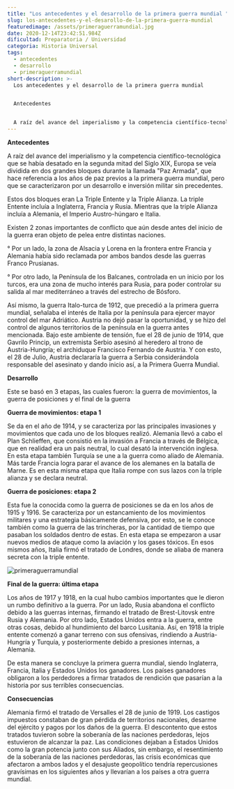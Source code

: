 ```yaml
---
title: "Los antecedentes y el desarrollo de la primera guerra mundial "
slug: los-antecedentes-y-el-desarollo-de-la-primera-guerra-mundial
featuredimage: /assets/primeraguerramundial.jpg
date: 2020-12-14T23:42:51.984Z
dificultad: Preparatoria / Universidad
categoria: Historia Universal
tags:
  - antecedentes
  - desarrollo
  - primeraguerramundial
short-description: >-
  Los antecedentes y el desarrollo de la primera guerra mundial 


  Antecedentes


  A raíz del avance del imperialismo y la competencia científico-tecnológica que se había desatado en la segunda mitad del Siglo XIX,
---
```

**Antecedentes**

A raíz del avance del imperialismo y la competencia científico-tecnológica que se había desatado en la segunda mitad del Siglo XIX, Europa se veía dividida en dos grandes bloques durante la llamada "Paz Armada", que hace referencia a los años de paz previos a la primera guerra mundial, pero que se caracterizaron por un desarrollo e inversión militar sin precedentes.



Estos dos bloques eran La Triple Entente y la Triple Alianza. La triple Entente incluía a Inglaterra, Francia y Rusia. Mientras que la triple Alianza incluía a Alemania, el Imperio Austro-húngaro e Italia.



Existen 2 zonas importantes de conflicto que aún desde antes del inicio de la guerra eran objeto de pelea entre distintas naciones.



° Por un lado, la zona de Alsacia y Lorena en la frontera entre Francia y Alemania había sido reclamada por ambos bandos desde las guerras Franco Prusianas.

° Por otro lado, la Península de los Balcanes, controlada en un inicio por los turcos, era una zona de mucho interés para Rusia, para poder controlar su salida al mar mediterráneo a través del estrecho de Bósforo.

Así mismo, la guerra Italo-turca de 1912, que precedió a la primera guerra mundial, señalaba el interés de Italia por la península para ejercer mayor control del mar Adriático. Austria no dejó pasar la oportunidad, y se hizo del control de algunos territorios de la península en la guerra antes mencionada. Bajo este ambiente de tensión, fue el 28 de junio de 1914, que Gavrilo Princip, un extremista Serbio asesinó al heredero al trono de Austria-Hungría; el archiduque Francisco Fernando de Austria. Y con esto, el 28 de Julio, Austria declararía la guerra a Serbia considerándola responsable del asesinato y dando inicio así, a la Primera Guerra Mundial.



**Desarrollo**

Este se basó en 3 etapas, las cuales fueron: la guerra de movimientos, la guerra de posiciones y el final de la guerra 



**Guerra de movimientos: etapa 1** 

Se da en el año de 1914, y se caracteriza por las principales invasiones y movimientos que cada uno de los bloques realizó. Alemania llevó a cabo el Plan Schlieffen, que consistió en la invasión a Francia a través de Bélgica, que en realidad era un país neutral, lo cual desató la intervención inglesa. En esta etapa también Turquía se une a la guerra como aliado de Alemania. Más tarde Francia logra parar el avance de los alemanes en la batalla de Marne. Es en esta misma etapa que Italia rompe con sus lazos con la triple alianza y se declara neutral.



**Guerra de posiciones: etapa 2** 

Esta fue la conocida como la guerra de posiciones se da en los años de 1915 y 1916. Se caracteriza por un estancamiento de los movimientos militares y una estrategia básicamente defensiva, por esto, se le conoce también como la guerra de las trincheras, por la cantidad de tiempo que pasaban los soldados dentro de estas. En esta etapa se empezaron a usar nuevos medios de ataque como la aviación y los gases tóxicos. En esos mismos años, Italia firmó el tratado de Londres, donde se aliaba de manera secreta con la triple entente.

![primeraguerramundial](/assets/primeraguerramundial1.jpg "primeraguerramundial")

**Final de la guerra: última etapa**  

Los años de 1917 y 1918, en la cual hubo cambios importantes que le dieron un rumbo definitivo a la guerra. Por un lado, Rusia abandona el conflicto debido a las guerras internas, firmando el tratado de Brest-Litovsk entre Rusia y Alemania. Por otro lado, Estados Unidos entra a la guerra, entre otras cosas, debido al hundimiento del barco Lusitania. Así, en 1918 la triple entente comenzó a ganar terreno con sus ofensivas, rindiendo a Austria-Hungría y Turquía, y posteriormente debido a presiones internas, a Alemania.

De esta manera se concluye la primera guerra mundial, siendo Inglaterra, Francia, Italia y Estados Unidos los ganadores. Los países ganadores obligaron a los perdedores a firmar tratados de rendición que pasarían a la historia por sus terribles consecuencias.



**Consecuencias** 

Alemania firmó el tratado de Versalles el 28 de junio de 1919. Los castigos impuestos constaban de gran pérdida de territorios nacionales, desarme del ejército y pagos por los daños de la guerra. El descontento que estos tratados tuvieron sobre la soberanía de las naciones perdedoras, lejos estuvieron de alcanzar la paz. Las condiciones dejaban a Estados Unidos como la gran potencia junto con sus Aliados, sin embargo, el resentimiento de la soberanía de las naciones perdedoras, las crisis económicas que afectaron a ambos lados y el desajuste geopolítico tendría repercusiones gravísimas en los siguientes años y llevarían a los países a otra guerra mundial.